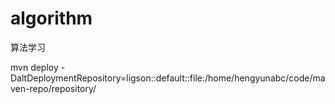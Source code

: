 # algorithm
算法学习

mvn deploy -DaltDeploymentRepository=ligson::default::file:/home/hengyunabc/code/maven-repo/repository/
